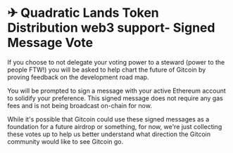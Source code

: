 # ✈ Quadratic Lands Token Distribution web3 support- Signed Message Vote

If you choose to not delegate your voting power to a steward (power to the people FTW!) you will be asked to help chart the future of Gitcoin by proving feedback on the development road map.

You will be prompted to sign a message with your active Ethereum account to solidify your preference. This signed message does not require any gas fees and is not being broadcast on-chain for now.

While it's possible that Gitcoin could use these signed messages as a foundation for a future airdrop or something, for now, we're just collecting these votes up to help us better understand what direction the Gitcoin community would like to see Gitcoin go.
